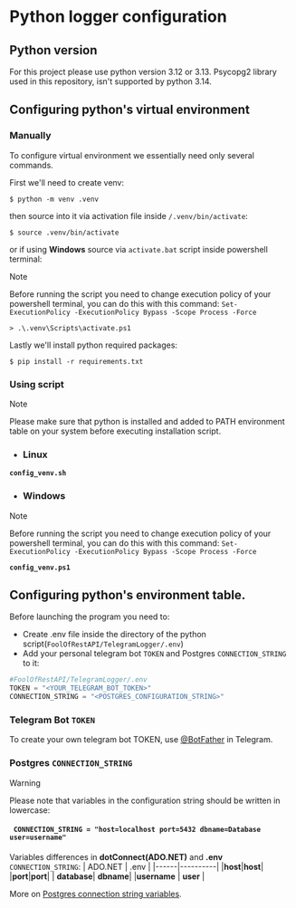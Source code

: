 # Python logger configuration
## Python version
For this project please use python version 3.12 or 3.13. Psycopg2 library used in this repository, isn't supported by python 3.14.
## Configuring python's virtual environment

### Manually
To configure virtual environment we essentially need only several commands. 

First we'll need to create venv:
```console
$ python -m venv .venv
```
then source into it via activation file inside ```/.venv/bin/activate```:
```console
$ source .venv/bin/activate
```
or if using **Windows** source via ```activate.bat``` script inside powershell terminal:

> [!NOTE]
> 
> Before running the script you need to change execution policy of your powershell terminal, you can do this with this command:
>```Set-ExecutionPolicy -ExecutionPolicy Bypass -Scope Process -Force```

```console
> .\.venv\Scripts\activate.ps1
```
Lastly we'll install python required packages:
``` console
$ pip install -r requirements.txt
```
### Using script 
> [!NOTE]
>
> Please make sure that python is installed and added to PATH environment table on your system before executing installation script.
- ### Linux
**```config_venv.sh```**
- ### Windows
> [!NOTE]
> 
> Before running the script you need to change execution policy of your powershell terminal, you can do this with this command:
>```Set-ExecutionPolicy -ExecutionPolicy Bypass -Scope Process -Force```

**```config_venv.ps1```**
## Configuring python's environment table.
Before launching the program you need to:
- Create .env file inside the directory of the python script(```FoolOfRestAPI/TelegramLogger/.env```)
- Add your personal telegram bot ```TOKEN``` and Postgres ```CONNECTION_STRING``` to it:

```py
#FoolOfRestAPI/TelegramLogger/.env
TOKEN = "<YOUR_TELEGRAM_BOT_TOKEN>"
CONNECTION_STRING = "<POSTGRES_CONFIGURATION_STRING>"
```

### Telegram Bot ```TOKEN```
To create your own telegram bot TOKEN, use [@BotFather](https://telegram.me/BotFather) in Telegram.

### Postgres ```CONNECTION_STRING```
> [!WARNING]
>
> Please note that variables in the configuration string should be written in lowercase:
>#### ``` CONNECTION_STRING = "host=localhost port=5432 dbname=Database user=username"```

Variables differences in **dotConnect(ADO.NET)** and **.env** ```CONNECTION_STRING```:
| ADO.NET | .env |
|------|----------|
|**host**|**host**|
|**port**|**port**|
| **database**| **dbname**|
|**username** | **user** |

More on [Postgres connection string variables](https://www.postgresql.org/docs/current/libpq-connect.html#LIBPQ-PARAMKEYWORDS).
